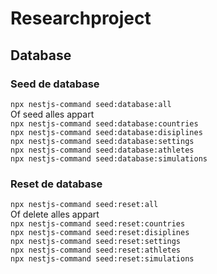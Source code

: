 # Researchproject 
## Database
### Seed de database
```npx nestjs-command seed:database:all```\
Of seed alles appart\
```npx nestjs-command seed:database:countries```\
```npx nestjs-command seed:database:disiplines```\
```npx nestjs-command seed:database:settings```\
```npx nestjs-command seed:database:athletes```\
```npx nestjs-command seed:database:simulations```
### Reset de database
```npx nestjs-command seed:reset:all```\
Of delete alles appart\
```npx nestjs-command seed:reset:countries```\
```npx nestjs-command seed:reset:disiplines```\
```npx nestjs-command seed:reset:settings```\
```npx nestjs-command seed:reset:athletes```\
```npx nestjs-command seed:reset:simulations```
